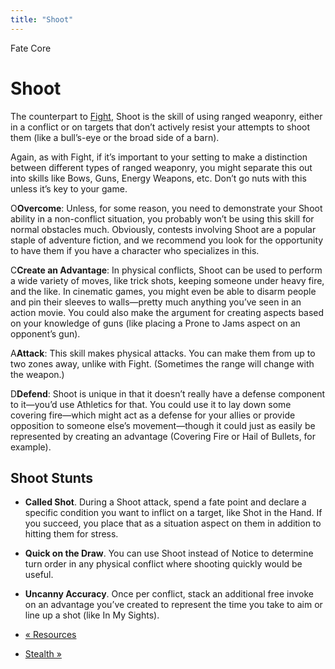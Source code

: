 ```yaml
---
title: "Shoot"
---
```

    
Fate Core

#  Shoot

The counterpart to [Fight](../../fate-core/fight), Shoot is the skill
of using ranged weaponry, either in a conflict or on targets that don’t
actively resist your attempts to shoot them (like a bull’s-eye or the broad
side of a barn).

Again, as with Fight, if it’s important to your setting to make a distinction
between different types of ranged weaponry, you might separate this out into
skills like Bows, Guns, Energy Weapons, etc. Don’t go nuts with this unless
it’s key to your game.

<span class="fate_font">O</span>**Overcome**: Unless, for some reason, you need to
demonstrate your Shoot ability in a non-conflict situation, you probably won’t
be using this skill for normal obstacles much. Obviously, contests involving
Shoot are a popular staple of adventure fiction, and we recommend you look for
the opportunity to have them if you have a character who specializes in this.

<span class="fate_font">C</span>**Create an Advantage**: In physical conflicts,
Shoot can be used to perform a wide variety of moves, like trick shots,
keeping someone under heavy fire, and the like. In cinematic games, you might
even be able to disarm people and pin their sleeves to walls—pretty much
anything you’ve seen in an action movie. You could also make the argument for
creating aspects based on your knowledge of guns (like placing a
<span class="aspect">Prone to Jams</span> aspect on an opponent’s gun).

<span class="fate_font">A</span>**Attack**: This skill makes physical attacks. You can
make them from up to two zones away, unlike with Fight. (Sometimes the range
will change with the weapon.)

<span class="fate_font">D</span>**Defend**: Shoot is unique in that it doesn’t really
have a defense component to it—you’d use Athletics for that. You could use it
to lay down some covering fire—which might act as a defense for your allies or
provide opposition to someone else’s movement—though it could just as easily
be represented by creating an advantage (<span class="aspect">Covering Fire</span> or
<span class="aspect">Hail of Bullets</span>, for example).

## Shoot Stunts

  * **Called Shot**. During a Shoot attack, spend a fate point and declare a specific condition you want to inflict on a target, like Shot in the Hand. If you succeed, you place that as a situation aspect on them in addition to hitting them for stress.
  * **Quick on the Draw**. You can use Shoot instead of Notice to determine turn order in any physical conflict where shooting quickly would be useful.
  * **Uncanny Accuracy**. Once per conflict, stack an additional free invoke on an advantage you’ve created to represent the time you take to aim or line up a shot (like In My Sights).

  * [« Resources](/fate-core/resources)
  * [Stealth »](/fate-core/stealth)

